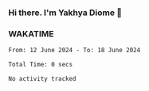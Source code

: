 ### Hi there. I'm Yakhya Diome 👋

### WAKATIME
<!--START_SECTION:waka-->

```txt
From: 12 June 2024 - To: 18 June 2024

Total Time: 0 secs

No activity tracked
```

<!--END_SECTION:waka-->
